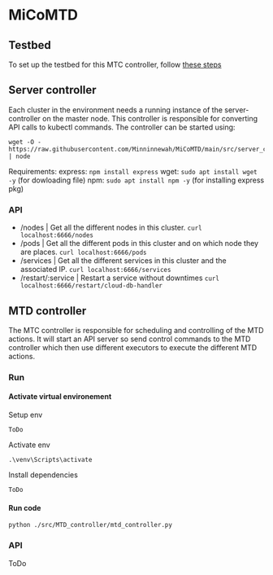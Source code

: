 # MiCoMTD


## Testbed
To set up the testbed for this MTC controller, follow [these steps](https://github.com/Minninnewah/MiCoMTD/tree/main/testbed#readme)

## Server controller
Each cluster in the environment needs a running instance of the server-controller on the master node. This controller is responsible for converting API calls to kubectl commands. The controller can be started using:
```
wget -O - https://raw.githubusercontent.com/Minninnewah/MiCoMTD/main/src/server_controller/index.js | node
```
Requirements:
express: ```npm install express```
wget: ```sudo apt install wget -y``` (for dowloading file)
npm: ```sudo apt install npm -y``` (for installing express pkg)

### API
- /nodes              | Get all the different nodes in this cluster. ```curl localhost:6666/nodes```
- /pods               | Get all the different pods in this cluster and on which node they are places. ```curl localhost:6666/pods```
- /services           | Get all the different services in this cluster and the associated IP. ```curl localhost:6666/services```
- /restart/:service   | Restart a service without downtimes ```curl localhost:6666/restart/cloud-db-handler```

## MTD controller
The MTC controller is responsible for scheduling and controlling of the MTD actions. It will start an API server so send control commands to the MTD controller which then use different executors to execute the different MTD actions.

### Run
#### Activate virtual environement
Setup env
```
ToDo
```

Activate env
```
.\venv\Scripts\activate
```
Install dependencies
```
ToDo
```
#### Run code
```
python ./src/MTD_controller/mtd_controller.py
```

### API
ToDo


